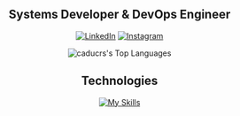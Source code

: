 <div align="center">
  <h2>Systems Developer & DevOps Engineer</h2>
  
[![LinkedIn](https://img.shields.io/badge/LinkedIn-8633ff?style=for-the-badge&logo=linkedin&logoColor=white)](https://www.linkedin.com/in/caducrs/) [![Instagram](https://img.shields.io/badge/-Instagram-%238633ff?style=for-the-badge&logo=instagram&logoColor=white)](https://www.instagram.com/caduwzy/)  

![caducrs's Top Languages](https://github-readme-stats.vercel.app/api/top-langs/?username=caducrs&theme=midnight-purple&show_icons=true&hide_border=true&layout=compact)

## Technologies  

[![My Skills](https://skillicons.dev/icons?i=html,css,js,typescript,php,python,java,angular,laravel,react,docker,sqlite,mysql,nodejs,linux)](https://skillicons.dev)

</div>
